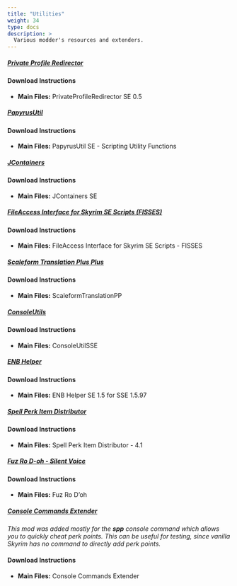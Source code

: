 ```yaml
---
title: "Utilities"
weight: 34
type: docs
description: >
  Various modder's resources and extenders.
---
```


##### [Private Profile Redirector](https://www.nexusmods.com/skyrimspecialedition/mods/18860?tab=files)

#### Download Instructions

* **Main Files:** PrivateProfileRedirector SE 0.5

##### [PapyrusUtil](https://www.nexusmods.com/skyrimspecialedition/mods/13048?tab=files)

#### Download Instructions

* **Main Files:** PapyrusUtil SE - Scripting Utility Functions

##### [JContainers](https://www.nexusmods.com/skyrimspecialedition/mods/16495?tab=files)

#### Download Instructions

* **Main Files:** JContainers SE

##### [FileAccess Interface for Skyrim SE Scripts (FISSES)](https://www.nexusmods.com/skyrimspecialedition/mods/13956?tab=files)

#### Download Instructions

* **Main Files:** FileAccess Interface for Skyrim SE Scripts - FISSES

##### [Scaleform Translation Plus Plus](https://www.nexusmods.com/skyrimspecialedition/mods/22603?tab=files)

#### Download Instructions

* **Main Files:** ScaleformTranslationPP

##### [ConsoleUtils](https://www.nexusmods.com/skyrimspecialedition/mods/24858?tab=files)

#### Download Instructions

* **Main Files:** ConsoleUtilSSE

##### [ENB Helper](https://www.nexusmods.com/skyrimspecialedition/mods/23174?tab=files)

#### Download Instructions

* **Main Files:** ENB Helper SE 1.5 for SSE 1.5.97

##### [Spell Perk Item Distributor](https://www.nexusmods.com/skyrimspecialedition/mods/36869?tab=files)

#### Download Instructions

* **Main Files:** Spell Perk Item Distributor - 4.1

##### [Fuz Ro D-oh - Silent Voice](https://www.nexusmods.com/skyrimspecialedition/mods/15109?tab=files)

#### Download Instructions

* **Main Files:** Fuz Ro D’oh

##### [Console Commands Extender](https://www.nexusmods.com/skyrimspecialedition/mods/28210?tab=files)

*This mod was added mostly for the **spp** console command which allows you to quickly cheat perk points. This can be useful for testing, since vanilla Skyrim has no command to directly add perk points.*

#### Download Instructions

* **Main Files:** Console Commands Extender
